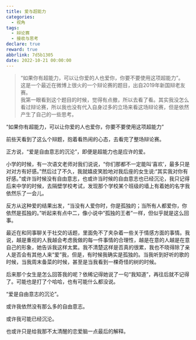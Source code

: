 ```yaml
---
title: 爱与超能力
categories:
  - 视角
tags:
  - 辩论赛
  - 接收与思考
declare: true
reward: true
abbrlink: 7d5b1305
date: 2022-10-21 00:00:00
---
```

> “如果你有超能力，可以让你爱的人也爱你，你要不要使用这项超能力”。\
> 这是一个最近在微博上很火的一个辩论赛的题目，出自2019年新国辩老友赛。\
> 我第一眼看到这个题目的时候，觉得有点撤，所以去看了看。其实我没怎么看过辩论赛，所以我也没有代入自身过多的立场来看这场辩论赛，但是依然产生了自己的一些思考。

<!--more-->
“如果你有超能力，可以让你爱的人也爱你，你要不要使用这项超能力”

前些天看到了这么个辩题，抱着看热闹的心态，去看完了整场辩论赛。

正方说，“爱是自由意志的沉沦”，即便是超能力也是应许的爱。

小学的时候，有一次语文老师对我们说说，“你们那都不一定能叫‘喜欢’，最多只是对对方有好感。”然后过了不久，我就嬉皮笑脸地对我后座的女生说:“其实我对你有好感。”或许当时候没有自由意志，也或许当时候的自由意志也已经沉沦，我只记得后来中学的时候，去隔壁学校考试，发现那个学校某个班级的墙上有着她的名字我依然乐了一会儿。

反方从这种爱的结果出发，“当没有人爱你时，你是孤独的；当所有人都爱你，你依然是孤独的。”听起来有点中二，像小说中“孤独的王者”一样，但似乎就是这么回事。

最近在和同事聊关于社交的话题，里面免不了夹杂着一些关于情感方面的事情。我说，越是重视的人我越会考虑我做的每一件事情的合理性，越是在意的人越是在意自己的形象，她告诉我这样太累。我不清楚这样是否真的很累，我也不晓得除了亲人是否会有其他人来“爱”我，但是，有时候我确实是孤独的。当我听到好听的歌的时候，当我周末备菜的时候，甚至是当我看到一棵奇怪的树的时候。

后来那个女生是怎么回答我的呢？依稀记得她说了一句“我知道”，再往后就不记得了。可能也是打了个哈哈，也有可能什么都没说。

“爱是自由意志的沉沦”。

或许我依然没有那么多的自由意志。

或许我可能已经沉沦。

也或许只是给我那不太清醒的恋爱脑一点最后的解释。